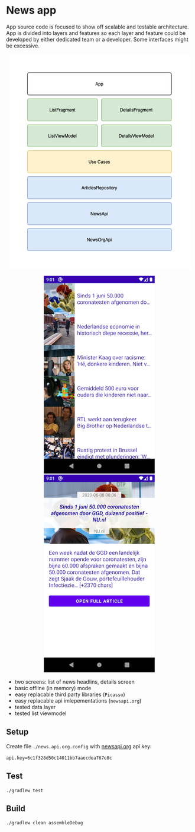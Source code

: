 # News app

App source code is focused to show off scalable and testable architecture. App is divided into layers and features so each layer and feature could be developed by either dedicated team or a developer. Some interfaces might be excessive.

<p align="center">
  <img src="./docs/architecture.png"/>
</p>
<p align="center">
  <img src="./docs/screen-list.png"/>
  <img src="./docs/screen-details.png"/>
</p>

- two screens: list of news headlins, details screen
- basic offline (in memory) mode
- easy replacable third party libraries (`Picasso`)
- easy replacable api imlepementations (`newsapi.org`)
- tested data layer
- tested list viewmodel

## Setup
Create file `./news.api.org.config` with [newsapi.org](https://newsapi.org/) api key:

```properties
api.key=6c1f328d50c14011bb7aaecdea767e8c
```

## Test
```shell
./gradlew test
```

## Build
```
./gradlew clean assembleDebug
```
